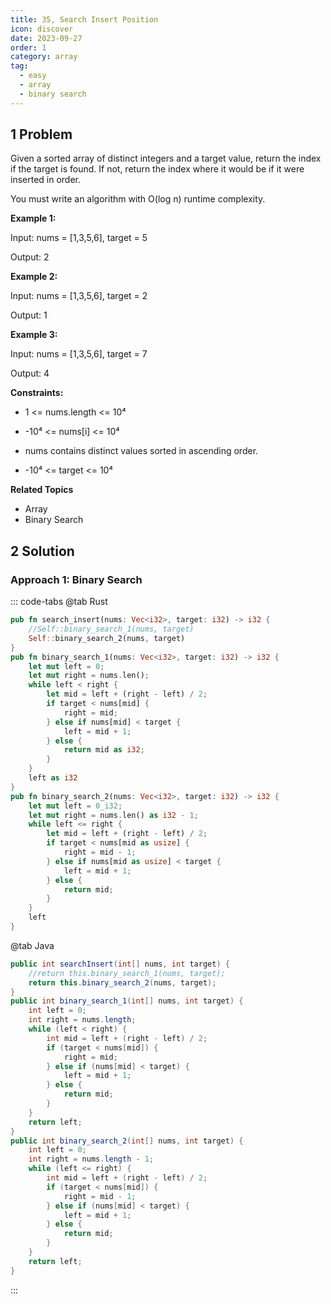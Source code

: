 ```yaml
---
title: 35, Search Insert Position
icon: discover
date: 2023-09-27
order: 1
category: array
tag: 
  - easy
  - array
  - binary search
---
```



## 1 Problem
Given a sorted array of distinct integers and a target value, return the index if the target is found. If not, return the index where it would be if it were inserted in order.

You must write an algorithm with O(log n) runtime complexity.

**Example 1:**

Input: nums = [1,3,5,6], target = 5

Output: 2

**Example 2:**

Input: nums = [1,3,5,6], target = 2

Output: 1

**Example 3:**

Input: nums = [1,3,5,6], target = 7

Output: 4

**Constraints:**

- 1 <= nums.length <= 10⁴

- -10⁴ <= nums[i] <= 10⁴

- nums contains distinct values sorted in ascending order.

- -10⁴ <= target <= 10⁴

**Related Topics**

- Array
- Binary Search

## 2 Solution
### Approach 1: Binary Search

::: code-tabs
@tab Rust
```rust
pub fn search_insert(nums: Vec<i32>, target: i32) -> i32 {
    //Self::binary_search_1(nums, target)
    Self::binary_search_2(nums, target)
}
pub fn binary_search_1(nums: Vec<i32>, target: i32) -> i32 {
    let mut left = 0;
    let mut right = nums.len();
    while left < right {
        let mid = left + (right - left) / 2;
        if target < nums[mid] {
            right = mid;
        } else if nums[mid] < target {
            left = mid + 1;
        } else {
            return mid as i32;
        }
    }
    left as i32
}
pub fn binary_search_2(nums: Vec<i32>, target: i32) -> i32 {
    let mut left = 0_i32;
    let mut right = nums.len() as i32 - 1;
    while left <= right {
        let mid = left + (right - left) / 2;
        if target < nums[mid as usize] {
            right = mid - 1;
        } else if nums[mid as usize] < target {
            left = mid + 1;
        } else {
            return mid;
        }
    }
    left
}
```

@tab Java
```java
public int searchInsert(int[] nums, int target) {
    //return this.binary_search_1(nums, target);
    return this.binary_search_2(nums, target);
}
public int binary_search_1(int[] nums, int target) {
    int left = 0;
    int right = nums.length;
    while (left < right) {
        int mid = left + (right - left) / 2;
        if (target < nums[mid]) {
            right = mid;
        } else if (nums[mid] < target) {
            left = mid + 1;
        } else {
            return mid;
        }
    }
    return left;
}
public int binary_search_2(int[] nums, int target) {
    int left = 0;
    int right = nums.length - 1;
    while (left <= right) {
        int mid = left + (right - left) / 2;
        if (target < nums[mid]) {
            right = mid - 1;
        } else if (nums[mid] < target) {
            left = mid + 1;
        } else {
            return mid;
        }
    }
    return left;
}
```
:::